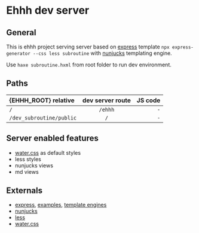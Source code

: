 # Ehhh dev server

## General

This is ehhh project serving server based on [express](https://expressjs.com/en/starter/generator.html) template `npx express-generator --css less subroutine` with [nunjucks](https://mozilla.github.io/nunjucks/templating.html) templating engine.

Use `haxe subroutine.hxml` from root folder to run dev environment.

## Paths

| {EHHH_ROOT} relative     | dev server route | JS code |
| :----------------------- | :--------------: | ------: |
| `/`                      |     `/ehhh`      |     `-` |
| `/dev_subroutine/public` |       `/`        |     `-` |

## Server enabled features

- [water.css](https://watercss.kognise.dev/) as default styles
- less styles
- nunjucks views
- md views

## Externals

- [express](https://expressjs.com/en/guide/routing.html), [examples](https://expressjs.com/en/starter/examples.html), [template engines](https://expressjs.com/en/resources/template-engines.html)
- [nunjucks](https://mozilla.github.io/nunjucks/templating.html)
- [less](http://lesscss.org/features/)
- [water.css](https://watercss.kognise.dev/)
